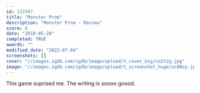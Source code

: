 ```yaml
---
id: 132997
title: "Monster Prom"
description: "Monster Prom - Review"
score: 8
date: "2018-05-20"
completed: TRUE
awards: ""
modified_date: "2022-07-04"
screenshots: []
cover: "//images.igdb.com/igdb/image/upload/t_cover_big/co2t2g.jpg"
image: "//images.igdb.com/igdb/image/upload/t_screenshot_huge/sc88oy.jpg"
---
```

This game suprised me. The writing is soooo goood.